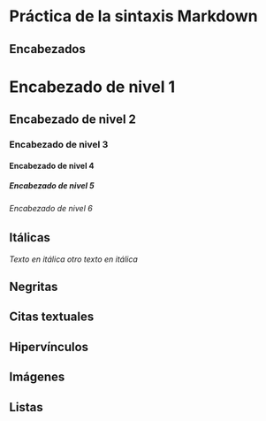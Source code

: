 # Práctica de la sintaxis Markdown

## Encabezados
# Encabezado de nivel 1
## Encabezado de nivel 2
### Encabezado de nivel 3
#### Encabezado de nivel 4
##### Encabezado de nivel 5
###### Encabezado de nivel 6

## Itálicas
*Texto en itálica*
_otro texto en itálica_
## Negritas

## Citas textuales

## Hipervínculos

## Imágenes

## Listas 


